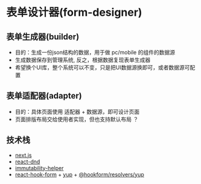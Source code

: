 # 表单设计器(form-designer)

## 表单生成器(builder)

- 目的：生成一份json结构的数据，用于做 pc/mobile 的组件的数据源
- 生成数据保存到管理系统, 反之，根据数据复现表单生成器
- 希望换个UI库，整个系统可以不变，只是把UI数据源换即可，或者数据源可配置

## 表单适配器(adapter)

- 目的：具体页面使用 适配器 + 数据源，即可设计页面
- 页面排版布局交给使用者实现，但也支持默认布局 ？

## 技术栈

- [next.js](https://nextjs.org/)
- [react-dnd](https://react-dnd.github.io/react-dnd/docs/overview)
- [immutability-helper](https://www.npmjs.com/package/immutability-helper)
- [react-hook-form](https://www.npmjs.com/package/react-hook-form) + [yup](https://www.npmjs.com/package/yup) + [@hookform/resolvers/yup](https://www.npmjs.com/package/@hookform/resolvers#yup)
